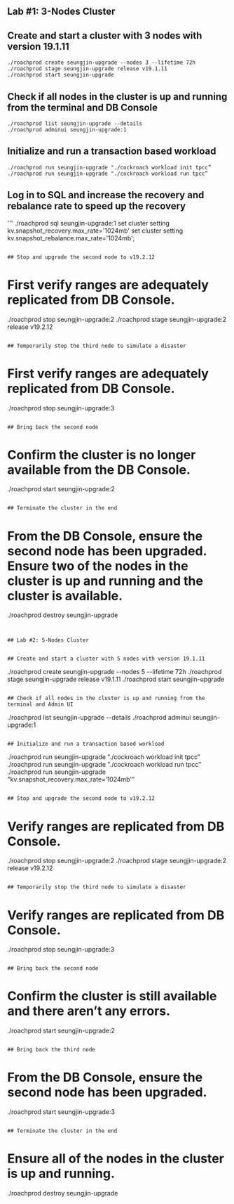 ## Lab #1: 3-Nodes Cluster


## Create and start a cluster with 3 nodes with version 19.1.11

```
./roachprod create seungjin-upgrade --nodes 3 --lifetime 72h 
./roachprod stage seungjin-upgrade release v19.1.11
./roachprod start seungjin-upgrade 
```

## Check if all nodes in the cluster is up and running from the terminal and DB Console

```
./roachprod list seungjin-upgrade --details
./roachprod adminui seungjin-upgrade:1
```

## Initialize and run a transaction based workload

```
./roachprod run seungjin-upgrade "./cockroach workload init tpcc”
./roachprod run seungjin-upgrade "./cockroach workload run tpcc”
```

## Log in to SQL and increase the recovery and rebalance rate to speed up the recovery

'''
./roachprod sql seungjin-upgrade:1
set cluster setting kv.snapshot_recovery.max_rate='1024mb'
set cluster setting kv.snapshot_rebalance.max_rate='1024mb';
```

## Stop and upgrade the second node to v19.2.12

```
# First verify ranges are adequately replicated from DB Console. 

./roachprod stop seungjin-upgrade:2 
./roachprod stage seungjin-upgrade:2 release v19.2.12
```

## Temporarily stop the third node to simulate a disaster

```
# First verify ranges are adequately replicated from DB Console. 

./roachprod stop seungjin-upgrade:3
```

## Bring back the second node

```
# Confirm the cluster is no longer available from the DB Console. 

./roachprod start seungjin-upgrade:2 
```

## Terminate the cluster in the end

```
# From the DB Console, ensure the second node has been upgraded. Ensure two of the nodes in the cluster is up and running and the cluster is available. 

./roachprod destroy seungjin-upgrade 
```


## Lab #2: 5-Nodes Cluster


## Create and start a cluster with 5 nodes with version 19.1.11

```
./roachprod create seungjin-upgrade --nodes 5 --lifetime 72h 
./roachprod stage seungjin-upgrade release v19.1.11
./roachprod start seungjin-upgrade 
```

## Check if all nodes in the cluster is up and running from the terminal and Admin UI

```
./roachprod list seungjin-upgrade --details
./roachprod adminui seungjin-upgrade:1
```

## Initialize and run a transaction based workload

```
./roachprod run seungjin-upgrade "./cockroach workload init tpcc”
./roachprod run seungjin-upgrade "./cockroach workload run tpcc”
./roachprod run seungjin-upgrade "kv.snapshot_recovery.max_rate=‘1024mb'”
```

## Stop and upgrade the second node to v19.2.12

```
# Verify ranges are replicated from DB Console. 

./roachprod stop seungjin-upgrade:2 
./roachprod stage seungjin-upgrade:2 release v19.2.12
```

## Temporarily stop the third node to simulate a disaster

```
# Verify ranges are replicated from DB Console. 

./roachprod stop seungjin-upgrade:3
```

## Bring back the second node

```
# Confirm the cluster is still available and there aren’t any errors. 

./roachprod start seungjin-upgrade:2 
```

## Bring back the third node

```
# From the DB Console, ensure the second node has been upgraded. 

./roachprod start seungjin-upgrade:3
```

## Terminate the cluster in the end

```
# Ensure all of the nodes in the cluster is up and running. 

./roachprod destroy seungjin-upgrade 
```
